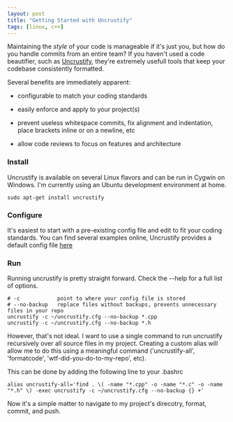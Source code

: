 ```yaml
---
layout: post
title: "Getting Started with Uncrustify"
tags: [linux, c++]
---
```


Maintaining the _style_ of your code is manageable if it's just you, but how do you handle commits from an entire team? If you haven't used a code beautifier, such as [Uncrustify](uncrustify.sourceforge.net), they're extremely usefull tools that keep your codebase consistently formatted.

Several benefits are immediately apparent:

* configurable to match your coding standards

* easily enforce and apply to your project(s) 

* prevent useless whitespace commits, fix alignment and indentation, place brackets inline or on a newline, etc

* allow code reviews to focus on features and architecture


### Install

Uncrustify is available on several Linux flavors and can be run in Cygwin on Windows.  I'm currently using an Ubuntu development environment at home.

```
sudo apt-get install uncrustify
```

### Configure

It's easiest to start with a pre-existing config file and edit to fit your coding standards.  You can find several examples online, Uncrustify provides a default config file [here](https://github.com/uncrustify/uncrustify/blob/master/documentation/htdocs/default.cfg)

### Run

Running uncrustify is pretty straight forward.  Check the --help for a full list of options.

```
# -c            point to where your config file is stored
# --no-backup   replace files without backups, prevents unnecessary files in your repo
uncrustify -c ~/uncrustify.cfg --no-backup *.cpp
uncrustify -c ~/uncrustify.cfg --no-backup *.h
```

However, that's not ideal.  I want to use a single command to run uncrustify recursively over all source files in my project.  Creating a custom alias will allow me to do this using a meaningful command ('uncrustify-all', 'formatcode', 'wtf-did-you-do-to-my-repo', etc).

This can be done by adding the following line to your .bashrc

```
alias uncrustify-all='find . \( -name "*.cpp" -o -name "*.c" -o -name "*.h" \) -exec uncrustify -c ~/uncrustify.cfg --no-backup {} +'

```

Now it's a simple matter to navigate to my project's direcotry, format, commit, and push.
